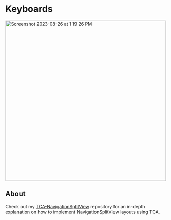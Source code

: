 # Keyboards

<img width="500" alt="Screenshot 2023-08-26 at 1 19 26 PM" src="https://github.com/kodydeda4/Keyboards/assets/45678211/424ee80e-334e-4d24-91aa-75dfe4eb841e">

## About

Check out my [TCA-NavigationSplitView](https://github.com/kodydeda4/TCA-NavigationSplitView) repository for an in-depth explanation on how to implement NavigationSplitView layouts using TCA.
